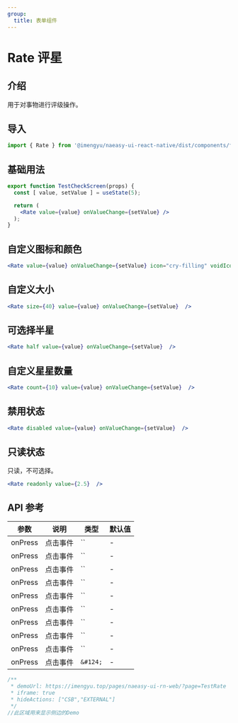 ```yaml
---
group:
  title: 表单组件
---
```


# Rate 评星

## 介绍

用于对事物进行评级操作。

## 导入

```jsx
import { Rate } from '@imengyu/naeasy-ui-react-native/dist/components/form'
```

## 基础用法

```jsx
export function TestCheckScreen(props) {
  const [ value, setValue ] = useState(5);

  return (
    <Rate value={value} onValueChange={setValue} />
  );
}
```

## 自定义图标和颜色

```jsx
<Rate value={value} onValueChange={setValue} icon="cry-filling" voidIcon="cry" starActiveColor={Color.success} starColor={Color.lightGrey} />
```

## 自定义大小

```jsx
<Rate size={40} value={value} onValueChange={setValue}  />
```

## 可选择半星

```jsx
<Rate half value={value} onValueChange={setValue}  />
```

## 自定义星星数量

```jsx
<Rate count={10} value={value} onValueChange={setValue}  />
```

## 禁用状态

```jsx
<Rate disabled value={value} onValueChange={setValue}  />
```

## 只读状态

只读，不可选择。

```jsx
<Rate readonly value={2.5}  />
```

## API 参考

|参数|说明|类型|默认值|
|---|---|---|---|
|onPress|点击事件|``|-|
|onPress|点击事件|``|-|
|onPress|点击事件|``|-|
|onPress|点击事件|``|-|
|onPress|点击事件|``|-|
|onPress|点击事件|``|-|
|onPress|点击事件|``|-|
|onPress|点击事件|``|-|
|onPress|点击事件|``|-|
|onPress|点击事件|`&#124;`|-|

```jsx | preview
/**
 * demoUrl: https://imengyu.top/pages/naeasy-ui-rn-web/?page=TestRate
 * iframe: true
 * hideActions: ["CSB","EXTERNAL"]
 */
//此区域用来显示侧边的Demo
```

